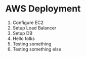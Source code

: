 # AWS Deployment
1. Configure EC2
2. Setup Load Balancer
3. Setup DB
4. Hello folks
5. Testing something
6. Testing something else